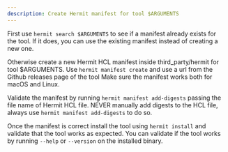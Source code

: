 ```yaml
---
description: Create Hermit manifest for tool $ARGUMENTS
---
```


First use `hermit search $ARGUMENTS` to see if a manifest already exists for the tool. If it does, you can use the existing manifest instead of creating a new one.

Otherwise create a new Hermit HCL manifest inside third_party/hermit for tool $ARGUMENTS. 
Use `hermit manifest create` and use a url from the Github releases page of the tool
Make sure the manifest works both for macOS and Linux. 

Validate the manifest by running `hermit manifest add-digests` passing the file name of Hermit HCL file.
NEVER manually add digests to the HCL file, always use `hermit manifest add-digests` to do so.

Once the manifest is correct install the tool using `hermit install` and validate that the tool works as expected.
You can validate if the tool works by running `--help` or `--version` on the installed binary.